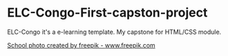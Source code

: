 # ELC-Congo-First-capston-project
ELC-Congo it's a e-learning template. My capstone for HTML/CSS module.

<a href='https://www.freepik.com/photos/school'>School photo created by freepik - www.freepik.com</a>
